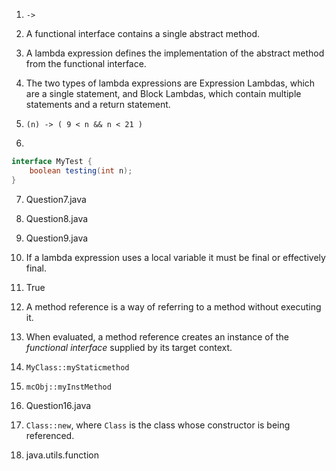 1) `->`

2) A functional interface contains a single abstract method.

3) A lambda expression defines the implementation of the abstract method from the functional interface.

4) The two types of lambda expressions are Expression Lambdas, which are a single statement, and Block Lambdas, which contain multiple statements and a return statement.

5) `(n) -> ( 9 < n && n < 21 )`

6)
```java
interface MyTest {
	boolean testing(int n);
}
```

7) Question7.java

8) Question8.java

9) Question9.java

10) If a lambda expression uses a local variable it must be final or effectively final.

11) True

12) A method reference is a way of referring to a method without executing it.

13) When evaluated, a method reference creates an instance of the *functional interface* supplied by its target context.

14) `MyClass::myStaticmethod`

15) `mcObj::myInstMethod`

16) Question16.java

17) `Class::new`, where `Class` is the class whose constructor is being referenced.

18) java.utils.function
